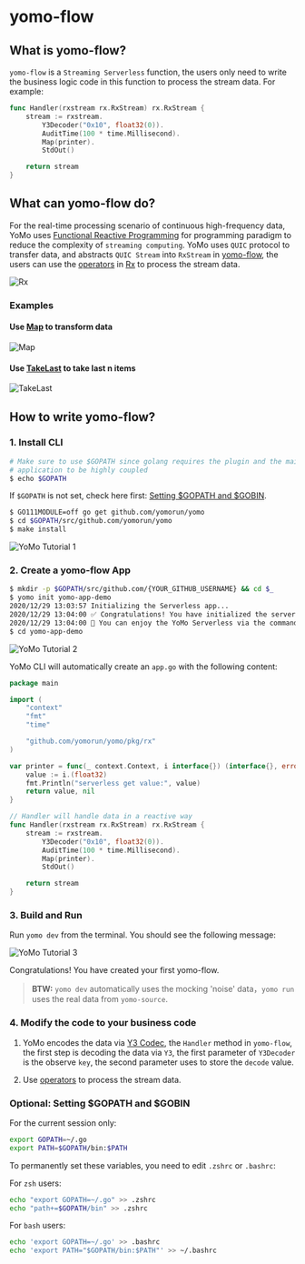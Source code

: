 # yomo-flow

## What is yomo-flow?

`yomo-flow` is a `Streaming Serverless` function, the users only need to write the business logic code in this function to process the stream data.
For example:

```go
func Handler(rxstream rx.RxStream) rx.RxStream {
	stream := rxstream.
		Y3Decoder("0x10", float32(0)).
		AuditTime(100 * time.Millisecond).
		Map(printer).
		StdOut()

	return stream
}
```

## What can yomo-flow do?

For the real-time processing scenario of continuous high-frequency data, YoMo uses [Functional Reactive Programming](https://en.wikipedia.org/wiki/Functional_reactive_programming) for programming paradigm to reduce the complexity of `streaming computing`. YoMo uses `QUIC` protocol to transfer data, and abstracts `QUIC Stream` into `RxStream` in [yomo-flow](/flow), the users can use the [operators](/rx#supported-operators-in-rxstream) in [Rx](/rx) to process the stream data.

![Rx](/flow/rx.png)

### Examples

#### Use [Map](http://reactivex.io/documentation/operators/map.html) to transform data

![Map](/flow/map.png)

#### Use [TakeLast](http://reactivex.io/documentation/operators/takelast.html) to take last n items

![TakeLast](/flow/takeLast.png)

## How to write yomo-flow?

### 1. Install CLI

```bash
# Make sure to use $GOPATH since golang requires the plugin and the main
# application to be highly coupled
$ echo $GOPATH
```

If `$GOPATH` is not set, check here first: [Setting $GOPATH and $GOBIN](#optional-set-gopath-and-gobin).

```bash
$ GO111MODULE=off go get github.com/yomorun/yomo
$ cd $GOPATH/src/github.com/yomorun/yomo
$ make install
```

![YoMo Tutorial 1](/tutorial-1.png)

### 2. Create a yomo-flow App

```bash
$ mkdir -p $GOPATH/src/github.com/{YOUR_GITHUB_USERNAME} && cd $_
$ yomo init yomo-app-demo
2020/12/29 13:03:57 Initializing the Serverless app...
2020/12/29 13:04:00 ✅ Congratulations! You have initialized the serverless app successfully.
2020/12/29 13:04:00 🎉 You can enjoy the YoMo Serverless via the command: yomo dev
$ cd yomo-app-demo
```

![YoMo Tutorial 2](/tutorial-2.png)

YoMo CLI will automatically create an `app.go` with the following content:

```go
package main

import (
	"context"
	"fmt"
	"time"

	"github.com/yomorun/yomo/pkg/rx"
)

var printer = func(_ context.Context, i interface{}) (interface{}, error) {
	value := i.(float32)
	fmt.Println("serverless get value:", value)
	return value, nil
}

// Handler will handle data in a reactive way
func Handler(rxstream rx.RxStream) rx.RxStream {
	stream := rxstream.
		Y3Decoder("0x10", float32(0)).
		AuditTime(100 * time.Millisecond).
		Map(printer).
		StdOut()

	return stream
}
```

### 3. Build and Run

Run `yomo dev` from the terminal. You should see the following message:

![YoMo Tutorial 3](/tutorial-3.png)

Congratulations! You have created your first yomo-flow.

> **BTW:** `yomo dev` automatically uses the mocking 'noise' data，`yomo run` uses the real data from `yomo-source`.

### 4. Modify the code to your business code

1) YoMo encodes the data via [Y3 Codec](https://github.com/yomorun/y3-codec-golang), the `Handler` method in `yomo-flow`, the first step is decoding the data via `Y3`, the first parameter of `Y3Decoder` is the observe `key`, the second parameter uses to store the `decode` value.

2) Use [operators](http://reactivex.io/documentation/operators.html) to process the stream data.

### Optional: Setting $GOPATH and $GOBIN

For the current session only:

```bash
export GOPATH=~/.go
export PATH=$GOPATH/bin:$PATH
```

To permanently set these variables, you need to edit `.zshrc` or `.bashrc`:

For `zsh` users:

```bash
echo "export GOPATH=~/.go" >> .zshrc
echo "path+=$GOPATH/bin" >> .zshrc
```

For `bash` users:

```bash
echo 'export GOPATH=~/.go' >> .bashrc
echo 'export PATH="$GOPATH/bin:$PATH"' >> ~/.bashrc
```
